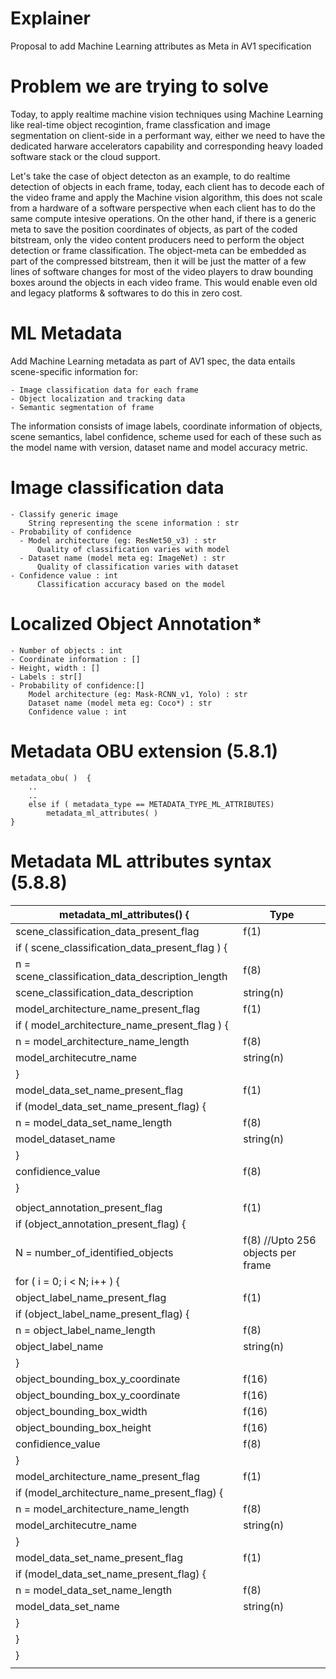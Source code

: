 # Explainer

Proposal to add Machine Learning attributes as Meta in AV1 specification

# Problem we are trying to solve

Today, to apply realtime machine vision techniques using Machine Learning like real-time object recogintion, frame classfication and image segmentation on client-side in a performant way, either we need to have the dedicated harware accelerators capability and corresponding heavy loaded software stack or the cloud support. 

Let's take the case of object detecton as an example, to do realtime detection of objects in each frame, today, each client has to decode each of the video frame and apply the Machine vision algorithm, this does not scale from a hardware of a software perspective when each client has to do the same compute intesive operations. On the other hand, if there is a generic meta to save the position coordinates of objects, as part of the coded bitstream, only the video content producers need to perform the object detection or frame classification. The object-meta can be embedded as part of the compressed bitstream, then it will be just the matter of a few lines of software changes for most of the video players to draw bounding boxes around the objects in each video frame. This would enable even old and legacy platforms & softwares to do this in zero cost.

# ML Metadata

Add Machine Learning metadata as part of AV1 spec, the data entails scene-specific information for:

	- Image classification data for each frame
	- Object localization and tracking data
	- Semantic segmentation of frame 


The information consists of image labels, coordinate information of objects, scene semantics, label confidence, scheme used for each of these such as the model name with version, dataset name and model accuracy metric.

# Image classification data

	- Classify generic image
	    String representing the scene information : str
	- Probability of confidence
	  - Model architecture (eg: ResNet50_v3) : str
	      Quality of classification varies with model
	  - Dataset name (model meta eg: ImageNet) : str
	      Quality of classification varies with dataset
	- Confidence value : int
	      Classification accuracy based on the model

# Localized Object Annotation*
	- Number of objects : int
	- Coordinate information : [] 
	- Height, width : []
	- Labels : str[]
	- Probability of confidence:[]
	    Model architecture (eg: Mask-RCNN_v1, Yolo) : str
	    Dataset name (model meta eg: Coco*) : str
	    Confidence value : int

# Metadata OBU extension (5.8.1)
	metadata_obu( )  {
	    ..
	    ..
	    else if ( metadata_type == METADATA_TYPE_ML_ATTRIBUTES)
        	metadata_ml_attributes( )
	}

# Metadata ML attributes syntax (5.8.8)

| metadata_ml_attributes() {                           |    Type     |
| -------------------------------                      | ----------- |
|   scene_classification_data_present_flag             |     f(1)    |
|   if ( scene_classification_data_present_flag ) {    |             |
|     n = scene_classification_data_description_length |     f(8)    |
|     scene_classification_data_description            |   string(n) |
|     model_architecture_name_present_flag             |     f(1)    |
|     if ( model_architecture_name_present_flag ) {    |             |
|       n = model_architecture_name_length             |     f(8)    |
|       model_architecutre_name                        |   string(n) |
|     }                                                |             |
|     model_data_set_name_present_flag                 |    f(1)     |
|     if (model_data_set_name_present_flag) {          |             |
|       n = model_data_set_name_length                 |    f(8)     |
|       model_dataset_name                             |   string(n) |
|     }                                                |             |
|     confidience_value                                |    f(8)     |
|   }                                                  |             |
|                                                      |             | 
|   object_annotation_present_flag                       |    f(1)     |
|   if (object_annotation_present_flag) {                |             |
|     N = number_of_identified_objects                   |    f(8) //Upto 256 objects per frame |
|     for ( i = 0; i < N; i++ ) {                        |             |
|       object_label_name_present_flag                   |    f(1)     |
|       if (object_label_name_present_flag) {            |             |
|         n = object_label_name_length                   |    f(8)     |
|         object_label_name                              |  string(n)  |
|       }                                                |             |
|       object_bounding_box_y_coordinate                 |    f(16)    |
|       object_bounding_box_y_coordinate                 |    f(16)    |
|       object_bounding_box_width                        |    f(16)    |
|       object_bounding_box_height                       |    f(16)    |
|       confidience_value                                |    f(8)     |
|     }                                                  |             |
|     model_architecture_name_present_flag               |    f(1)     |
|     if (model_architecture_name_present_flag) {        |             |
|       n = model_architecture_name_length               |    f(8)     |
|       model_architecutre_name                          |  string(n)  |
|     }                                                  |             |
|     model_data_set_name_present_flag                   |    f(1)     |
|     if (model_data_set_name_present_flag) {            |             |
|       n = model_data_set_name_length                   |    f(8)     |
|       model_data_set_name                              |  string(n)  |
|     }                                                  |             |
|   }                                                    |             |
| }                                                      |             |
|                                                        |             |
 
 


